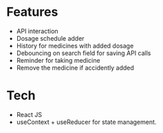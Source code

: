 # Features
- API interaction
- Dosage schedule adder
- History for medicines with added dosage
- Debouncing on search field for saving API calls
- Reminder for taking medicine
- Remove the medicine if accidently added

# Tech
- React JS
- useContext + useReducer for state management.
